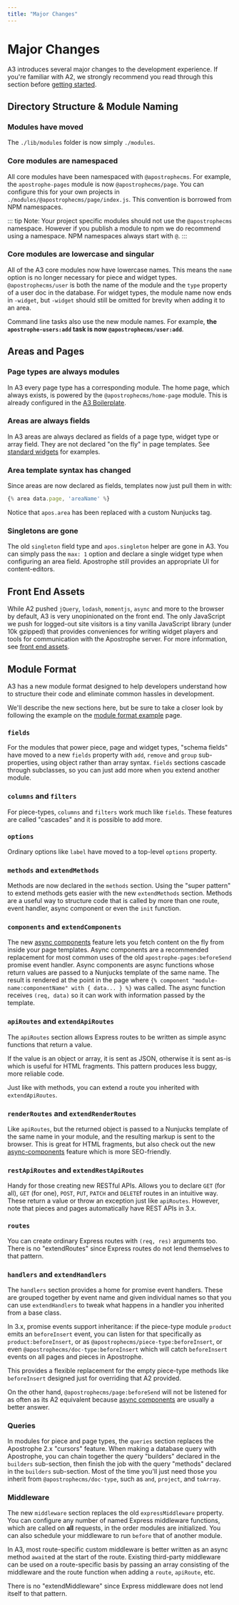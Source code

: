 ```yaml
---
title: "Major Changes"
---
```


# Major Changes

A3 introduces several major changes to the development experience. If you're familiar with A2, we strongly recommend you read through this section before [getting started](starting-your-project).

## Directory Structure & Module Naming

### Modules have moved

The `./lib/modules` folder is now simply `./modules`.

### Core modules are namespaced

All core modules have been namespaced with `@apostrophecms`. For example, the `apostrophe-pages` module is now `@apostrophecms/page`. You can configure this for your own projects in `./modules/@apostrophecms/page/index.js`. This convention is borrowed from NPM namespaces.

::: tip Note:
Your project specific modules should not use the `@apostrophecms` namespace. However if you publish a module to npm we do recommend using a namespace. NPM namespaces always start with `@`.
:::

### Core modules are lowercase and singular

All of the A3 core modules now have lowercase names. This means the `name` option is no longer necessary for piece and widget types. `@apostrophecms/user` is both the name of the module and the `type` property of a user doc in the database. For widget types, the module name now ends in `-widget`, but `-widget` should still be omitted for brevity when adding it to an area.

Command line tasks also use the new module names. For example, **the `apostrophe-users:add` task is now `@apostrophecms/user:add`**.

## Areas and Pages

### Page types are always modules

In A3 every page type has a corresponding module. The home page, which always exists, is powered by the `@apostrophecms/home-page` module. This is already configured in the [A3 Boilerplate]().

### Areas are always fields

In A3 areas are always declared as fields of a page type, widget type or array field. They are not declared "on the fly" in page templates. See [standard widgets](standard-widgets.md) for examples.

### Area template syntax has changed

Since areas are now declared as fields, templates now just pull them in with:

```js
{% area data.page, 'areaName' %}
```

Notice that `apos.area` has been replaced with a custom Nunjucks tag.

### Singletons are gone

The old `singleton` field type and `apos.singleton` helper are gone in A3. You can simply pass the `max: 1` option and declare a single widget type when configuring an area field. Apostrophe still provides an appropriate UI for content-editors.

## Front End Assets

While A2 pushed `jQuery`, `lodash`, `momentjs`, `async` and more to the browser by default, A3 is very unopinionated on the front end. The only JavaScript we push for logged-out site visitors is a tiny vanilla JavaScript library (under 10k gzipped) that provides conveniences for writing widget players and tools for communication with the Apostrophe server. For more information, see [front end assets](front-end-assets.md).

## Module Format

A3 has a new module format designed to help developers understand how to structure their code and eliminate common hassles in development.

We'll describe the new sections here, but be sure to take a closer look by following the example on the [module format example](/module-format-example.md) page.

### `fields`

For the modules that power piece, page and widget types, "schema fields" have moved to a new `fields` property with `add`, `remove` and `group` sub-properties, using object rather than array syntax. `fields` sections cascade through subclasses, so you can just add more when you extend another module.

### `columns` and `filters`

For piece-types, `columns` and `filters` work much like `fields`. These features are called "cascades" and it is possible to add more.

### `options`

Ordinary options like `label` have moved to a top-level `options` property.

### `methods` and `extendMethods`

Methods are now declared in the `methods` section. Using the "super pattern" to extend methods gets easier with the new `extendMethods` section. Methods are a useful way to structure code that is called by more than one route, event handler, async component or even the `init` function.

### `components` and `extendComponents`

The new [async components](async-components.md) feature lets you fetch content on the fly from inside your page templates. Async components are a recommended replacement for most common uses of the old `apostrophe-pages:beforeSend` promise event handler. Async components are async functions whose return values are passed to a Nunjucks template of the same name. The result is rendered at the point in the page where `{% component "module-name:componentName" with { data... } %}` was called. The async function receives `(req, data)` so it can work with information passed by the template.

### `apiRoutes` and `extendApiRoutes`

The `apiRoutes` section allows Express routes to be written as simple async functions that return a value.

If the value is an object or array, it is sent as JSON, otherwise it is sent as-is which is useful for HTML fragments. This pattern produces less buggy, more reliable code.

Just like with methods, you can extend a route you inherited with `extendApiRoutes`.

### `renderRoutes` and `extendRenderRoutes`

Like `apiRoutes`, but the returned object is passed to a Nunjucks template of the same name in your module, and the resulting markup is sent to the browser. This is great for HTML fragments, but also check out the new [async-components](async-components.md) feature which is more SEO-friendly.

### `restApiRoutes` and `extendRestApiRoutes`

Handy for those creating new RESTful APIs. Allows you to declare `GET` (for all), `GET` (for one), `POST`, `PUT`, `PATCH` and `DELETE`f routes in an intuitive way. These return a value or throw an exception just like `apiRoutes`. However, note that pieces and pages automatically have REST APIs in 3.x.

### `routes`

You can create ordinary Express routes with `(req, res)` arguments too. There is no "extendRoutes" since Express routes do not lend themselves to that pattern.

### `handlers` and `extendHandlers`

The `handlers` section provides a home for promise event handlers. These are grouped together by event name and given individual names so that you can use `extendHandlers` to tweak what happens in a handler you inherited from a base class.

In 3.x, promise events support inheritance: if the piece-type module `product` emits an `beforeInsert` event, you can listen for that specifically as `product:beforeInsert`, or as `@apostrophecms/piece-type:beforeInsert`, or even `@apostrophecms/doc-type:beforeInsert` which will catch `beforeInsert` events on all pages and pieces in Apostrophe.

This provides a flexible replacement for the empty piece-type methods like `beforeInsert` designed just for overriding that A2 provided.

On the other hand, `@apostrophecms/page:beforeSend` will not be listened for as often as its A2 equivalent because [async components](async-components.md) are usually a better answer.

### Queries

In modules for piece and page types, the `queries` section replaces the Apostrophe 2.x "cursors" feature. When making a database query with Apostrophe, you can chain together the query "builders" declared in the `builders` sub-section, then finish the job with the query "methods" declared in the `builders` sub-section. Most of the time you'll just need those you inherit from `@apostrophecms/doc-type`, such as `and`, `project`, and `toArray`.

### Middleware

The new `middleware` section replaces the old `expressMiddleware` property. You can configure any number of named Express middleware functions, which are called on **all** requests, in the order modules are initialized. You can also schedule your middleware to run `before` that of another module.

In A3, most route-specific custom middleware is better written as an async method `await`ed at the start of the route. Existing third-party middleware can be used on a route-specific basis by passing an array consisting of the middleware and the route function when adding a `route`, `apiRoute`, etc.

There is no "extendMiddleware" since Express middleware does not lend itself to that pattern.
